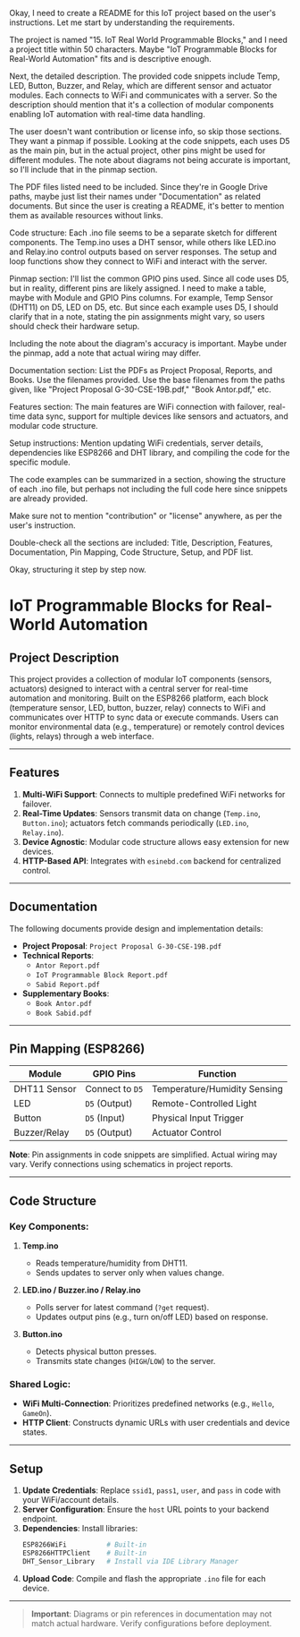 Okay, I need to create a README for this IoT project based on the user's instructions. Let me start by understanding the requirements.

The project is named "15. IoT Real World Programmable Blocks," and I need a project title within 50 characters. Maybe "IoT Programmable Blocks for Real-World Automation" fits and is descriptive enough.

Next, the detailed description. The provided code snippets include Temp, LED, Button, Buzzer, and Relay, which are different sensor and actuator modules. Each connects to WiFi and communicates with a server. So the description should mention that it's a collection of modular components enabling IoT automation with real-time data handling.

The user doesn't want contribution or license info, so skip those sections. They want a pinmap if possible. Looking at the code snippets, each uses D5 as the main pin, but in the actual project, other pins might be used for different modules. The note about diagrams not being accurate is important, so I'll include that in the pinmap section.

The PDF files listed need to be included. Since they're in Google Drive paths, maybe just list their names under "Documentation" as related documents. But since the user is creating a README, it's better to mention them as available resources without links.

Code structure: Each .ino file seems to be a separate sketch for different components. The Temp.ino uses a DHT sensor, while others like LED.ino and Relay.ino control outputs based on server responses. The setup and loop functions show they connect to WiFi and interact with the server.

Pinmap section: I'll list the common GPIO pins used. Since all code uses D5, but in reality, different pins are likely assigned. I need to make a table, maybe with Module and GPIO Pins columns. For example, Temp Sensor (DHT11) on D5, LED on D5, etc. But since each example uses D5, I should clarify that in a note, stating the pin assignments might vary, so users should check their hardware setup.

Including the note about the diagram's accuracy is important. Maybe under the pinmap, add a note that actual wiring may differ.

Documentation section: List the PDFs as Project Proposal, Reports, and Books. Use the filenames provided. Use the base filenames from the paths given, like "Project Proposal G-30-CSE-19B.pdf," "Book Antor.pdf," etc.

Features section: The main features are WiFi connection with failover, real-time data sync, support for multiple devices like sensors and actuators, and modular code structure.

Setup instructions: Mention updating WiFi credentials, server details, dependencies like ESP8266 and DHT library, and compiling the code for the specific module.

The code examples can be summarized in a section, showing the structure of each .ino file, but perhaps not including the full code here since snippets are already provided.

Make sure not to mention "contribution" or "license" anywhere, as per the user's instruction.

Double-check all the sections are included: Title, Description, Features, Documentation, Pin Mapping, Code Structure, Setup, and PDF list.

Okay, structuring it step by step now.
# IoT Programmable Blocks for Real-World Automation  

## Project Description  
This project provides a collection of modular IoT components (sensors, actuators) designed to interact with a central server for real-time automation and monitoring. Built on the ESP8266 platform, each block (temperature sensor, LED, button, buzzer, relay) connects to WiFi and communicates over HTTP to sync data or execute commands. Users can monitor environmental data (e.g., temperature) or remotely control devices (lights, relays) through a web interface.  

---

## Features  
1. **Multi-WiFi Support**: Connects to multiple predefined WiFi networks for failover.  
2. **Real-Time Updates**: Sensors transmit data on change (`Temp.ino`, `Button.ino`); actuators fetch commands periodically (`LED.ino`, `Relay.ino`).  
3. **Device Agnostic**: Modular code structure allows easy extension for new devices.  
4. **HTTP-Based API**: Integrates with `esinebd.com` backend for centralized control.  

---

## Documentation  
The following documents provide design and implementation details:  
- **Project Proposal**: `Project Proposal G-30-CSE-19B.pdf`  
- **Technical Reports**:  
  - `Antor Report.pdf`  
  - `IoT Programmable Block Report.pdf`  
  - `Sabid Report.pdf`  
- **Supplementary Books**:  
  - `Book Antor.pdf`  
  - `Book Sabid.pdf`  

---

## Pin Mapping (ESP8266)  
| Module         | GPIO Pins        | Function                       |  
|----------------|------------------|--------------------------------|  
| DHT11 Sensor   | Connect to `D5`  | Temperature/Humidity Sensing   |  
| LED            | `D5` (Output)    | Remote-Controlled Light        |  
| Button         | `D5` (Input)     | Physical Input Trigger         |  
| Buzzer/Relay   | `D5` (Output)    | Actuator Control               |  

**Note**: Pin assignments in code snippets are simplified. Actual wiring may vary. Verify connections using schematics in project reports.  

---

## Code Structure  
### Key Components:  
1. **Temp.ino**  
   - Reads temperature/humidity from DHT11.  
   - Sends updates to server only when values change.  

2. **LED.ino / Buzzer.ino / Relay.ino**  
   - Polls server for latest command (`?get` request).  
   - Updates output pins (e.g., turn on/off LED) based on response.  

3. **Button.ino**  
   - Detects physical button presses.  
   - Transmits state changes (`HIGH`/`LOW`) to the server.  

### Shared Logic:  
- **WiFi Multi-Connection**: Prioritizes predefined networks (e.g., `Hello`, `GameOn`).  
- **HTTP Client**: Constructs dynamic URLs with user credentials and device states.  

---

## Setup  
1. **Update Credentials**: Replace `ssid1`, `pass1`, `user`, and `pass` in code with your WiFi/account details.  
2. **Server Configuration**: Ensure the `host` URL points to your backend endpoint.  
3. **Dependencies**: Install libraries:  
   ```bash  
   ESP8266WiFi          # Built-in  
   ESP8266HTTPClient    # Built-in  
   DHT_Sensor_Library   # Install via IDE Library Manager  
   ```  
4. **Upload Code**: Compile and flash the appropriate `.ino` file for each device.  

--- 

> **Important**: Diagrams or pin references in documentation may not match actual hardware. Verify configurations before deployment.
